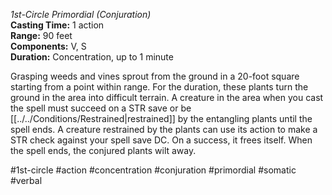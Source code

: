 *1st-Circle Primordial (Conjuration)*  
**Casting Time:** 1 action  
**Range:** 90 feet  
**Components:** V, S  
**Duration:** Concentration, up to 1 minute

Grasping weeds and vines sprout from the ground in a 20-foot square starting from a point within range. For the duration, these plants turn the ground in the area into difficult terrain. A creature in the area when you cast the spell must succeed on a STR save or be [[../../Conditions/Restrained|restrained]] by the entangling plants until the spell ends. A creature restrained by the plants can use its action to make a STR check against your spell save DC. On a success, it frees itself. When the spell ends, the conjured plants wilt away.

#1st-circle #action #concentration #conjuration #primordial #somatic #verbal
